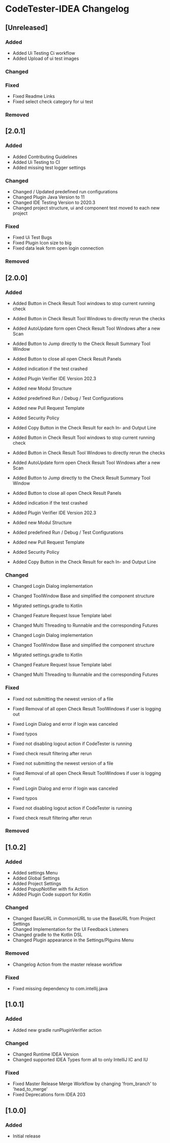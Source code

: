 # CodeTester-IDEA Changelog

## [Unreleased]

### Added

- Added Ui Testing Ci workflow
- Added Upload of ui test images

### Changed

### Fixed

- Fixed Readme Links
- Fixed select check category for ui test

### Removed

## [2.0.1]

### Added

- Added Contributing Guidelines
- Added Ui Testing to CI
- Added missing test logger settings

### Changed

- Changed / Updated predefined run configurations
- Changed Plugin Java Version to 11
- Changed IDE Testing Version to 2020.3
- Changed project structure, ui and component test moved to each new project

### Fixed

- Fixed Ui Test Bugs
- Fixed Plugin Icon size to big
- Fixed data leak form open login connection

### Removed

## [2.0.0]

### Added

- Added Button in Check Result Tool windows to stop current running check
- Added Button in Check Result Tool Windows to directly rerun the checks
- Added AutoUpdate form open Check Result Tool Windows after a new Scan
- Added Button to Jump directly to the Check Result Summary Tool Window
- Added Button to close all open Check Result Panels
- Added indication if the test crashed
- Added Plugin Verifier IDE Version 202.3
- Added new Modul Structure
- Added predefined Run / Debug / Test Configurations
- Added new Pull Request Template
- Added Security Policy
- Added Copy Button in the Check Result for each In- and Output Line

- Added Button in Check Result Tool windows to stop current running check
- Added Button in Check Result Tool Windows to directly rerun the checks
- Added AutoUpdate form open Check Result Tool Windows after a new Scan
- Added Button to Jump directly to the Check Result Summary Tool Window
- Added Button to close all open Check Result Panels
- Added indication if the test crashed
- Added Plugin Verifier IDE Version 202.3
- Added new Modul Structure
- Added predefined Run / Debug / Test Configurations
- Added new Pull Request Template
- Added Security Policy
- Added Copy Button in the Check Result for each In- and Output Line

### Changed

- Changed Login Dialog implementation
- Changed ToolWindow Base and simplified the component structure
- Migrated settings.gradle to Kotlin
- Changed Feature Request Issue Template label
- Changed Multi Threading to Runnable and the corresponding Futures

- Changed Login Dialog implementation
- Changed ToolWindow Base and simplified the component structure
- Migrated settings.gradle to Kotlin
- Changed Feature Request Issue Template label
- Changed Multi Threading to Runnable and the corresponding Futures

### Fixed

- Fixed not submitting the newest version of a file
- Fixed Removal of all open Check Result ToolWindows if user is logging out
- Fixed Login Dialog and error if login was canceled
- Fixed typos
- Fixed not disabling logout action if CodeTester is running
- Fixed check result filtering after rerun

- Fixed not submitting the newest version of a file
- Fixed Removal of all open Check Result ToolWindows if user is logging out
- Fixed Login Dialog and error if login was canceled
- Fixed typos
- Fixed not disabling logout action if CodeTester is running
- Fixed check result filtering after rerun

### Removed

## [1.0.2]

### Added

- Added settings Menu
- Added Global Settings
- Added Project Settings
- Added PopupNotifier with fix Action
- Added Plugin Code support for Kotlin

### Changed

- Changed BaseURL in CommonURL to use the BaseURL from Project Settings
- Changed Implementation for the UI Feedback Listeners
- Changed gradle to the Kotlin DSL
- Changed Plugin appearance in the Settings/Plguins Menu

### Removed

- Changelog Action from the master release workflow

### Fixed

- Fixed missing dependency to com.intellij.java

## [1.0.1]

### Added

- Added new gradle runPluginVerifier action

### Changed

- Changed Runtime IDEA Version
- Changed supported IDEA Types form all to only IntelliJ IC and IU

### Fixed

- Fixed Master Release Merge Workflow by changing 'from_branch' to 'head_to_merge'
- Fixed Deprecations form IDEA 203

## [1.0.0]

### Added

- Initial release
